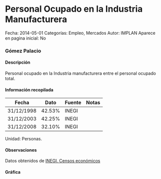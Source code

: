 Personal Ocupado en la Industria Manufacturera
=====

Fecha: 2014-05-01
Categorías: Empleo, Mercados
Autor: IMPLAN
Aparece en pagina inicial: No

### Gómez Palacio

#### Descripción

Personal ocupado en la Industria manufacturera entre el personal ocupado total.

<!-- break -->

#### Información recopilada

<table class="table table-hover table-bordered matriz">
  <thead>
    <tr><th>Fecha</th><th>Dato</th><th>Fuente</th><th>Notas</th></tr>
  </thead>
  <tbody>
    <tr><td class="centrado">31/12/1998</td><td class="derecha">42.53%</td><td>INEGI</td><td></td></tr>
    <tr><td class="centrado">31/12/2003</td><td class="derecha">42.25%</td><td>INEGI</td><td></td></tr>
    <tr><td class="centrado">31/12/2008</td><td class="derecha">32.10%</td><td>INEGI</td><td></td></tr>
  </tbody>
</table>

Unidad: Personas.

#### Observaciones

Datos obtenidos de [INEGI. Censos económicos](http://www3.inegi.org.mx/sistemas/saic/)

#### Gráfica

<div id="Morrisggkfncmo" class="grafica"></div>
  <script>
  new Morris.Line({
    element: 'Morrisggkfncmo',
    data: [
      { fecha: '1998-12-31', dato: 42.5300 },
      { fecha: '2003-12-31', dato: 42.2500 },
      { fecha: '2008-12-31', dato: 32.0975 }
    ],
    xkey: 'fecha',
    ykeys: ['dato'],
    labels: ['Dato'],
    lineColors: ['#FF5B02'],
    xLabelFormat: function(d) {
      return d.getDate()+'/'+(d.getMonth()+1)+'/'+d.getFullYear();
    },
    dateFormat: function (ts) {
      var d = new Date(ts);
      return d.getDate() + '/' + (d.getMonth() + 1) + '/' + d.getFullYear();
    }
  });
  </script>
